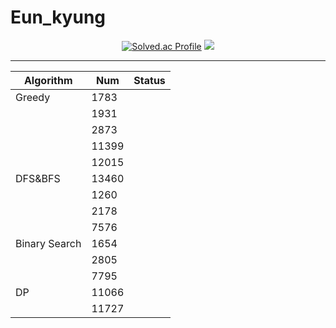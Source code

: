 # Eun_kyung










 
<div align="center">


[![Solved.ac Profile](http://mazassumnida.wtf/api/v2/generate_badge?boj=dmsrud1501222)](https://solved.ac/dmsrud1501222/) <img src="http://mazandi.herokuapp.com/api?handle=dmsrud1501222&theme=dark"/>

 

<hr>
 
 |Algorithm|Num|Status|
 |------|------|------|
 |Greedy|1783||
 ||1931||
 ||2873||
 ||11399||
 ||12015||
 |DFS&BFS|13460||
 ||1260||
 ||2178||
 ||7576||
 |Binary Search|1654||
 ||2805||
 ||7795||
 |DP|11066||
 ||11727||
<br>
 
